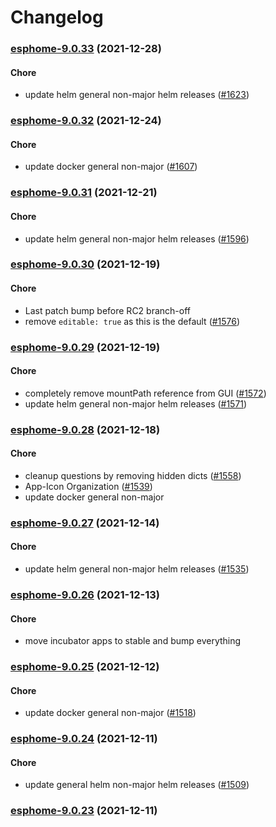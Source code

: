 # Changelog<br>


<a name="esphome-9.0.33"></a>
### [esphome-9.0.33](https://github.com/truecharts/apps/compare/esphome-9.0.32...esphome-9.0.33) (2021-12-28)

#### Chore

* update helm general non-major helm releases ([#1623](https://github.com/truecharts/apps/issues/1623))



<a name="esphome-9.0.32"></a>
### [esphome-9.0.32](https://github.com/truecharts/apps/compare/esphome-9.0.31...esphome-9.0.32) (2021-12-24)

#### Chore

* update docker general non-major ([#1607](https://github.com/truecharts/apps/issues/1607))



<a name="esphome-9.0.31"></a>
### [esphome-9.0.31](https://github.com/truecharts/apps/compare/esphome-9.0.30...esphome-9.0.31) (2021-12-21)

#### Chore

* update helm general non-major helm releases ([#1596](https://github.com/truecharts/apps/issues/1596))



<a name="esphome-9.0.30"></a>
### [esphome-9.0.30](https://github.com/truecharts/apps/compare/esphome-9.0.29...esphome-9.0.30) (2021-12-19)

#### Chore

* Last patch bump before RC2 branch-off
* remove `editable: true` as this is the default ([#1576](https://github.com/truecharts/apps/issues/1576))



<a name="esphome-9.0.29"></a>
### [esphome-9.0.29](https://github.com/truecharts/apps/compare/esphome-9.0.28...esphome-9.0.29) (2021-12-19)

#### Chore

* completely remove mountPath reference from GUI ([#1572](https://github.com/truecharts/apps/issues/1572))
* update helm general non-major helm releases ([#1571](https://github.com/truecharts/apps/issues/1571))



<a name="esphome-9.0.28"></a>
### [esphome-9.0.28](https://github.com/truecharts/apps/compare/esphome-9.0.27...esphome-9.0.28) (2021-12-18)

#### Chore

* cleanup questions by removing hidden dicts ([#1558](https://github.com/truecharts/apps/issues/1558))
* App-Icon Organization ([#1539](https://github.com/truecharts/apps/issues/1539))
* update docker general non-major



<a name="esphome-9.0.27"></a>
### [esphome-9.0.27](https://github.com/truecharts/apps/compare/esphome-9.0.26...esphome-9.0.27) (2021-12-14)

#### Chore

* update helm general non-major helm releases ([#1535](https://github.com/truecharts/apps/issues/1535))



<a name="esphome-9.0.26"></a>
### [esphome-9.0.26](https://github.com/truecharts/apps/compare/esphome-9.0.25...esphome-9.0.26) (2021-12-13)

#### Chore

* move incubator apps to stable and bump everything



<a name="esphome-9.0.25"></a>
### [esphome-9.0.25](https://github.com/truecharts/apps/compare/esphome-9.0.24...esphome-9.0.25) (2021-12-12)

#### Chore

* update docker general non-major ([#1518](https://github.com/truecharts/apps/issues/1518))



<a name="esphome-9.0.24"></a>
### [esphome-9.0.24](https://github.com/truecharts/apps/compare/esphome-9.0.23...esphome-9.0.24) (2021-12-11)

#### Chore

* update general helm non-major helm releases ([#1509](https://github.com/truecharts/apps/issues/1509))



<a name="esphome-9.0.23"></a>
### [esphome-9.0.23](https://github.com/truecharts/apps/compare/esphome-9.0.22...esphome-9.0.23) (2021-12-11)
